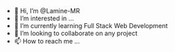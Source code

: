 - 👋 Hi, I’m @Lamine-MR
- 👀 I’m interested in ...
- 🌱 I’m currently learning Full Stack Web Development
- 💞️ I’m looking to collaborate on any project 
- 📫 How to reach me ...

<!---
Lamine-MR/Lamine-MR is a ✨ special ✨ repository because its `README.md` (this file) appears on your GitHub profile.
You can click the Preview link to take a look at your changes.
--->
